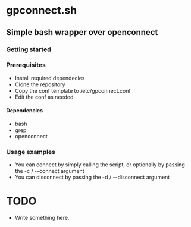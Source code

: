 # gpconnect.sh
## Simple bash wrapper over openconnect

### Getting started

### Prerequisites
- Install required dependecies
- Clone the repository
- Copy the conf template to /etc/gpconnect.conf
- Edit the conf as needed

#### Dependencies
- bash
- grep
- openconnect


### Usage examples
- You can connect by simply calling the script, or optionally by passing the -c / --connect argument
- You can disconnect by passing the -d / --disconnect argument

# TODO
- Write something here.
